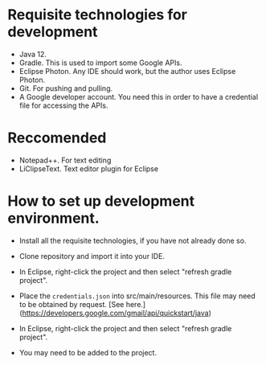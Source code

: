 # Requisite technologies for development
* Java 12.
* Gradle. This is used to import some Google APIs.
* Eclipse Photon. Any IDE should work, but the author uses Eclipse Photon.
* Git. For pushing and pulling.
* A Google developer account. You need this in order to have a credential file for accessing the APIs.

# Reccomended 
* Notepad++. For text editing
* LiClipseText. Text editor plugin for Eclipse

# How to set up development environment.
* Install all the requisite technologies, if you have not already done so.
* Clone repository and import it into your IDE.
* In Eclipse, right-click the project and then select "refresh gradle project".
* Place the `credentials.json` into src/main/resources. This file may need to be obtained by request. [See here.] (https://developers.google.com/gmail/api/quickstart/java)
* In Eclipse, right-click the project and then select "refresh gradle project".

* You may need to be added to the project.
